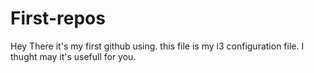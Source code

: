 # First-repos
Hey There it's my first github using.
this file is my i3 configuration file.
I thught may it's usefull for you.
